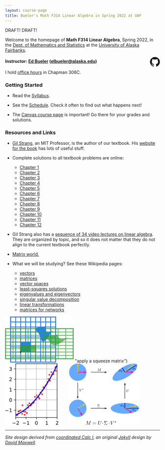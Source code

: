 ```yaml
---
layout: course-page
title: Bueler's Math F314 Linear Algebra in Spring 2022 at UAF
---
```


DRAFT!  DRAFT!

Welcome to the homepage of **Math F314 Linear Algebra**, Spring 2022, in the [Dept. of Mathematics and Statistics](http://www.uaf.edu/dms/) at the [University of Alaska Fairbanks](http://www.uaf.edu/).

[<img src="assets/images/GitHub-Mark-32px.png" align="right">](https://github.com/bueler/math314 "github repository for this site")

#### Instructor:  [Ed Bueler](http://bueler.github.io/) ([elbueler@alaska.edu](mailto:elbueler@alaska.edu))

I hold [office hours](http://bueler.github.io/OffHrs.htm) in Chapman 306C.

### Getting Started

* Read the [Syllabus](assets/general/syllabus.pdf).

* See the [Schedule](assets/general/schedule.pdf).  Check it often to find out what happens next!

* The [Canvas course page](https://canvas.alaska.edu/courses/7017) is important!  Go there for your grades and solutions.

### Resources and Links

* [Gil Strang](https://en.wikipedia.org/wiki/Gilbert_Strang), an MIT Professor, is the author of our textbook.  His [website for the book](https://math.mit.edu/~gs/linearalgebra/) has lots of useful stuff.

* Complete solutions to all textbook problems are online:
  * [Chapter 1](https://math.mit.edu/~gs/linearalgebra/ila_sol5_ch01.pdf)
  * [Chapter 2](https://math.mit.edu/~gs/linearalgebra/ila_sol5_ch02.pdf)
  * [Chapter 3](https://math.mit.edu/~gs/linearalgebra/ila_sol5_ch03.pdf)
  * [Chapter 4](https://math.mit.edu/~gs/linearalgebra/ila_sol5_ch04a.pdf)
  * [Chapter 5](https://math.mit.edu/~gs/linearalgebra/ila_sol5_ch05a.pdf)
  * [Chapter 6](https://math.mit.edu/~gs/linearalgebra/ila_sol5_ch06.pdf)
  * [Chapter 7](https://math.mit.edu/~gs/linearalgebra/ila_sol5_ch07.pdf)
  * [Chapter 8](https://math.mit.edu/~gs/linearalgebra/ila_sol5_ch08.pdf)
  * [Chapter 9](https://math.mit.edu/~gs/linearalgebra/ila_sol5_ch09.pdf)
  * [Chapter 10](https://math.mit.edu/~gs/linearalgebra/ila_sol5_ch10.pdf)
  * [Chapter 11](https://math.mit.edu/~gs/linearalgebra/ila_sol5_ch11.pdf)
  * [Chapter 12](https://math.mit.edu/~gs/linearalgebra/ila_sol5_ch12.pdf)

* Gil Strang also has a [sequence of 34 video lectures on linear algebra](https://ocw.mit.edu/courses/mathematics/18-06-linear-algebra-spring-2010/video-lectures/).  They are organized by topic, and so it does not matter that they do not align to the current textbook perfectly.

* [Matrix world.](assets/images/matrix-world.pdf)

* What we will be studying?  See these Wikipedia pages:
   * [vectors](https://en.wikipedia.org/wiki/Vector_(mathematics_and_physics))
   * [matrices](https://en.wikipedia.org/wiki/Matrix_(mathematics))
   * [vector spaces](https://en.wikipedia.org/wiki/Vector_space)
   * [least-squares solutions](https://en.wikipedia.org/wiki/Least_squares)
   * [eigenvalues and eigenvectors](https://en.wikipedia.org/wiki/Eigenvalues_and_eigenvectors)
   * [singular value decomposition](https://en.wikipedia.org/wiki/Singular_value_decomposition)
   * [linear transformations](https://en.wikipedia.org/wiki/Linear_map)
   * [matrices for networks](https://en.wikipedia.org/wiki/Adjacency_matrix)

[<img src="assets/images/matrix-squeeze.png" height="150">](https://en.wikipedia.org/wiki/Matrix_(mathematics)#Linear_transformations) "apply a squeeze matrix") &nbsp; &nbsp; [<img src="assets/images/least-squares.png" height="200">](https://en.wikipedia.org/wiki/Least_squares "least-squares fit a line") &nbsp; &nbsp; &nbsp; &nbsp; [<img src="assets/images/svd.png" height="200">](https://en.wikipedia.org/wiki/Singular_value_decomposition "picture the SVD")

---
_Site design derived from [coordinated Calc I](https://uaf-math251.github.io/), an original [Jekyll](https://jekyllrb.com/) design by [David Maxwell](https://damaxwell.github.io/)._
